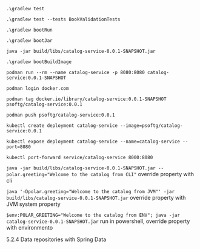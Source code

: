 `.\gradlew test`

`.\gradlew test --tests BookValidationTests`

`.\gradlew bootRun`

`.\gradlew bootJar`

`java -jar build/libs/catalog-service-0.0.1-SNAPSHOT.jar`

`.\gradlew bootBuildImage`

`podman run --rm --name catalog-service -p 8080:8080 catalog-service:0.0.1-SNAPSHOT`

`podman login docker.com`

`podman tag docker.io/library/catalog-service:0.0.1-SNAPSHOT psoftg/catalog-service:0.0.1`

`podman push psoftg/catalog-service:0.0.1`

`kubectl create deployment catalog-service --image=psoftg/catalog-service:0.0.1`

`kubectl expose deployment catalog-service --name=catalog-service --port=8080`

`kubectl port-forward service/catalog-service 8000:8080`

`java -jar build/libs/catalog-service-0.0.1-SNAPSHOT.jar --polar.greeting="Welcome to the catalog from CLI"` override property with cli

`java '-Dpolar.greeting="Welcome to the catalog from JVM"' -jar build/libs/catalog-service-0.0.1-SNAPSHOT.jar` override property with JVM system property

`$env:POLAR_GREETING="Welcome to the catalog from ENV"; java -jar catalog-service-0.0.1-SNAPSHOT.jar` run in powershell, override property with environmento

5.2.4 Data repositories with Spring Data